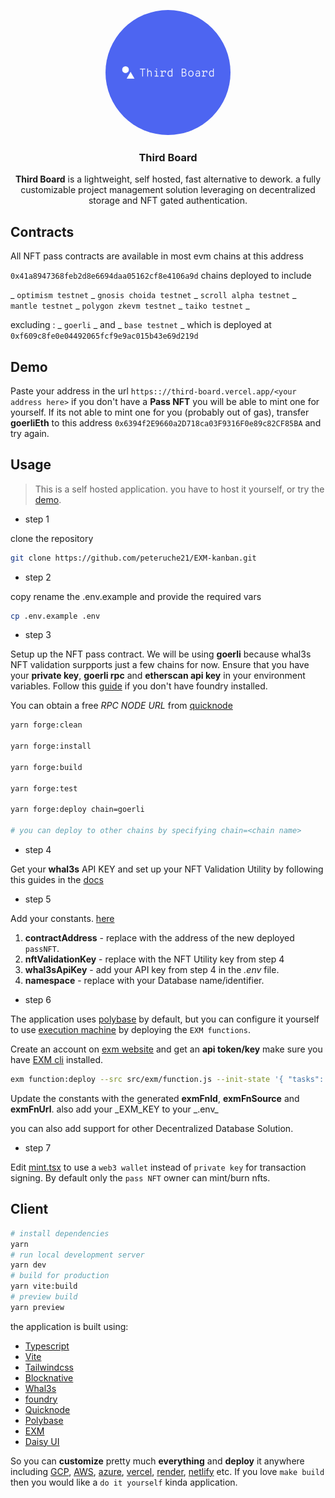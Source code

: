 <p align="center">
    <img src="./src/assets/vector/default.svg" height="200" style="border-radius:50%">
</p>
<div align="center">
  <h3 align="center">
  Third Board
  </h3>
</div>

<div align="center">

**Third Board** is a lightweight, self hosted, fast alternative to dework. a fully customizable project management solution leveraging on decentralized storage and NFT gated authentication.

</div>

## Contracts

All NFT pass contracts are available in most evm chains at this address

`0x41a8947368feb2d8e6694daa05162cf8e4106a9d`
chains deployed to include

_ `optimism testnet` _ `gnosis choida testnet` _ `scroll alpha testnet` _ `mantle testnet` _ `polygon zkevm testnet` _ `taiko testnet` \_

excluding : _ `goerli` _ and _ `base testnet` _ which is deployed at `0xf609c8fe0e04492065fcf9e9ac015b43e69d219d`

## Demo

Paste your address in the url `https:://third-board.vercel.app/<your address here>`
if you don't have a **Pass NFT** you will be able to mint one for yourself.
If its not able to mint one for you (probably out of gas), transfer **goerliEth** to this address `0x6394f2E9660a2D718ca03F9316F0e89c82CF85BA` and try again.

## Usage

> This is a self hosted application.
you have to host it yourself, or try the [demo](third-board.vercel.app).

- step 1

clone the repository

```sh
git clone https://github.com/peteruche21/EXM-kanban.git
```

- step 2

copy rename the .env.example and provide the required vars

```sh
cp .env.example .env
```

- step 3

Setup up the NFT pass contract.
We will be using **goerli** because whal3s NFT validation surpports just a few chains for now.
Ensure that you have your **private key**, **goerli rpc** and **etherscan api key** in your environment variables.
Follow this [guide]("https://book.getfoundry.sh/getting-started/installation") if you don't have foundry installed.

You can obtain a free _RPC NODE URL_ from [quicknode]("https://www.quicknode.com/")

```sh
yarn forge:clean

yarn forge:install

yarn forge:build

yarn forge:test

yarn forge:deploy chain=goerli

# you can deploy to other chains by specifying chain=<chain name>
```

- step 4

Get your **whal3s** API KEY and set up your NFT Validation Utility by following this guides in the [docs]("https://docs.whal3s.xyz/")

- step 5

Add your constants. [here](./src/constants/index.ts)

1. **contractAddress** - replace with the address of the new deployed `passNFT`.
2. **nftValidationKey** - replace with the NFT Utility key from step 4
3. **whal3sApiKey** - add your API key from step 4 in the _.env_ file.
4. **namespace** - replace with your Database name/identifier.

- step 6

The application uses [polybase]("https://polybase.xyz") by default, but you can configure it yourself to use [execution machine]("https://exm.dev")
by deploying the `EXM functions`.

Create an account on [exm website]("https://exm.dev") and get an **api token/key** make sure you have [EXM cli]("https://docs.exm.dev/cli/introduction") installed.

```sh
exm function:deploy --src src/exm/function.js --init-state '{ "tasks": [], "archive": [], "projects": [] }' --token <your exm api token/key here>

```

Update the constants with the generated **exmFnId**, **exmFnSource** and **exmFnUrl**.
also add your _EXM_KEY to your _.env\_

you can also add support for other Decentralized Database Solution.

- step 7

Edit [mint.tsx](./src/views/Mint.tsx) to use a `web3 wallet` instead of `private key` for transaction signing. By default only the `pass NFT` owner can mint/burn nfts.

## Client

```sh
# install dependencies
yarn
# run local development server
yarn dev
# build for production
yarn vite:build
# preview build
yarn preview
```

the application is built using:

- [Typescript](https://www.typescriptlang.org/)
- [Vite](https://vitejs.dev/)
- [Tailwindcss](https://tailwindcss.com)
- [Blocknative](https://onboard.blocknative.com/)
- [Whal3s](https://whal3s.xyz)
- [foundry](https://book.getfoundry.sh/)
- [Quicknode](https://www.quicknode.com)
- [Polybase](https://polybase.xyz)
- [EXM](https://exm.dev)
- [Daisy UI](https://daisyui.com)

So you can **customize** pretty much **everything** and **deploy** it anywhere including [GCP](https://cloud.google.com), [AWS](https://aws.amazon.com), [azure](https://azure.microsoft.com), [vercel](https://vercel.com/), [render](https://render.com), [netlify](https://www.netlify.com) etc.
If you love `make build` then you would like a `do it yourself` kinda application.
